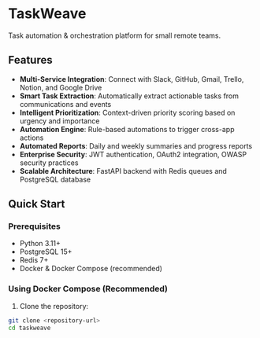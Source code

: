 # TaskWeave

Task automation & orchestration platform for small remote teams.

## Features

- **Multi-Service Integration**: Connect with Slack, GitHub, Gmail, Trello, Notion, and Google Drive
- **Smart Task Extraction**: Automatically extract actionable tasks from communications and events
- **Intelligent Prioritization**: Context-driven priority scoring based on urgency and importance
- **Automation Engine**: Rule-based automations to trigger cross-app actions
- **Automated Reports**: Daily and weekly summaries and progress reports
- **Enterprise Security**: JWT authentication, OAuth2 integration, OWASP security practices
- **Scalable Architecture**: FastAPI backend with Redis queues and PostgreSQL database

## Quick Start

### Prerequisites

- Python 3.11+
- PostgreSQL 15+
- Redis 7+
- Docker & Docker Compose (recommended)

### Using Docker Compose (Recommended)

1. Clone the repository:
```bash
git clone <repository-url>
cd taskweave
